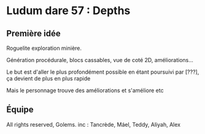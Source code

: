 # Ludum dare 57 : Depths

## Première idée

Roguelite exploration minière.

Génération procédurale, blocs cassables, vue de coté 2D, améliorations...

Le but est d'aller le plus profondément possible en étant poursuivi par [???], ça devient de plus en plus rapide

Mais le personnage trouve des améliorations et s'améliore etc

## Équipe

All rights reserved, Golems. inc : Tancrède, Máel, Teddy, Aliyah, Alex